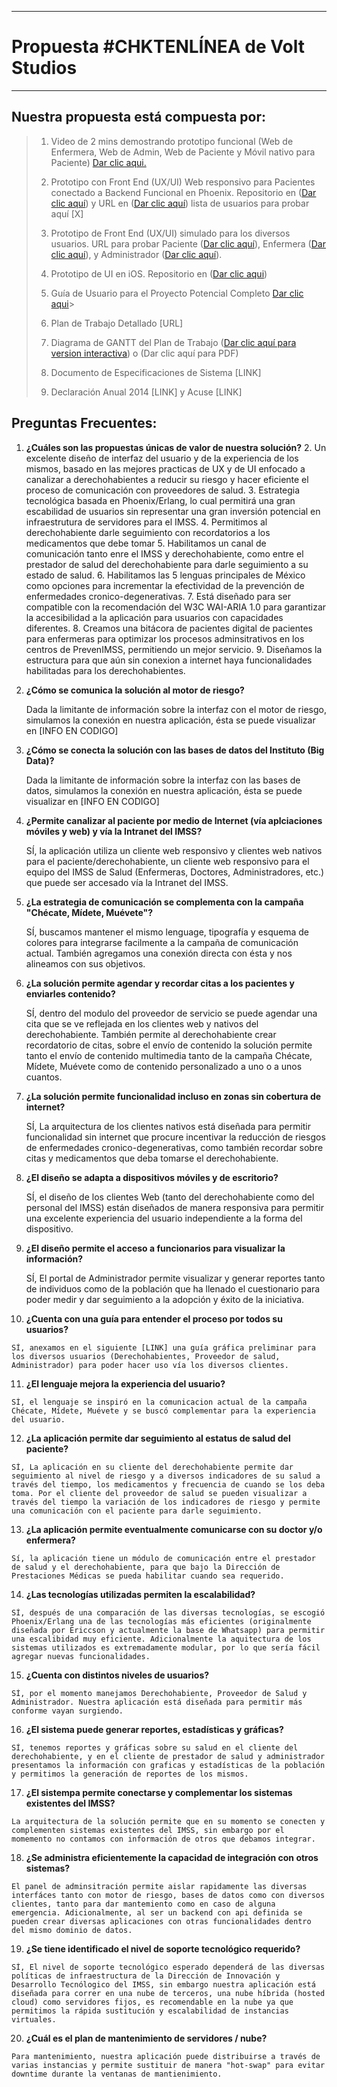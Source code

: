 ----------


Propuesta #CHKTENLÍNEA de Volt Studios
======================================

----------


**Nuestra propuesta está compuesta por:**
-----------------------------------------

> 1. Video de 2 mins demostrando prototipo funcional (Web de Enfermera, Web de Admin, Web de Paciente y Móvil nativo para Paciente) [Dar clic aqui.](https://www.youtube.com/watch?v=aH565Iw4LT8)
> 
> 2. Prototipo  con Front End (UX/UI) Web responsivo para Pacientes conectado a Backend Funcional en Phoenix. 
> Repositorio en ([Dar clic aquí](https://github.com/VoltStudios/chkt-online-web.git)) y URL en ([Dar clic aquí](http://chkt-en-linea.herokuapp.com)) lista de usuarios para probar aquí [X]
> 
> 3. Prototipo de Front End (UX/UI)  simulado para los diversos usuarios. URL para probar Paciente ([Dar clic aquí](https://www.justinmind.com/usernote/tests/18753261/18761580/18761582/index.html)), Enfermera ([Dar clic aquí](https://www.justinmind.com/usernote/tests/18753261/18761555/18761557/index.html)),  y Administrador ([Dar clic aquí](https://www.justinmind.com/usernote/tests/18753261/18761590/18761592/index.html)).
> 
> 4. Prototipo de UI en iOS. Repositorio en ([Dar clic aqui](https://github.com/VoltStudios/chkt-ios.git))
> 
> 5. Guía de Usuario para el Proyecto Potencial Completo [Dar clic aqui](https://docs.google.com/presentation/d/1a1siGEb6Fi7Z3EmXYLWmPvw70YvGAGmeWLeaElCFSNY/edit?pref=2&pli=1)> 
> 6. Plan de Trabajo Detallado [URL]
> 
> 7. Diagrama de GANTT del Plan de Trabajo ([Dar clic aquí para version interactiva](http://instagantt.com/shared/56948a876dc26e6034000016)) o (Dar clic aquí para PDF)
> 
> 8. Documento de Especificaciones de Sistema [LINK]
> 
> 9. Declaración Anual 2014 [LINK] y Acuse  [LINK]


**Preguntas Frecuentes:**
-------------------------
 1. **¿Cuáles son las propuestas únicas de valor de nuestra solución?**
	 2. Un excelente diseño de interfaz del usuario y de la experiencia de los mismos, basado en las mejores practicas de UX y de UI enfocado a canalizar a derechohabientes a reducir su riesgo y hacer eficiente el proceso de comunicación con proveedores de salud.
	 3. Estrategia tecnológica basada en Phoenix/Erlang, lo cual permitirá una gran escabilidad de usuarios sin representar una gran inversión potencial en infraestrutura de servidores para el IMSS.
	 4. Permitimos al derechohabiente darle seguimiento con recordatorios a los medicamentos que debe tomar
	 5. Habilitamos un canal de comunicación tanto enre el IMSS y derechohabiente, como entre el prestador de salud del derechohabiente para darle seguimiento a su estado de salud.
	 6. Habilitamos las 5 lenguas principales de México como opciones para incrementar la efectividad de la prevención de enfermedades cronico-degenerativas.
	 7. Está diseñado para ser compatible con la recomendación del W3C WAI-ARIA 1.0 para garantizar la accesibilidad a la aplicación para usuarios con capacidades diferentes.
	 8. Creamos una bitácora de pacientes digital de pacientes para enfermeras para optimizar los procesos adminsitrativos en los centros de PrevenIMSS, permitiendo un mejor servicio.
	 9. Diseñamos la estructura para que aún sin conexion a internet haya funcionalidades habilitadas para los derechohabientes. 
 2. **¿Cómo se comunica la solución al motor de riesgo?**

    Dada la limitante de información sobre la interfaz con el motor de riesgo, simulamos la conexión en nuestra aplicación, ésta se puede visualizar en [INFO EN CODIGO]

 3. **¿Cómo se conecta la solución con las bases de datos del Instituto (Big Data)?**

    Dada la limitante de información sobre la interfaz con las bases de datos, simulamos la conexión en nuestra aplicación, ésta se puede visualizar en [INFO EN CODIGO]

 4. **¿Permite canalizar al paciente por medio de Internet (vía aplciaciones móviles y web) y vía la Intranet del IMSS?**

    SÍ, la aplicación utiliza un cliente web responsivo y clientes web nativos para el paciente/derechohabiente, un cliente web responsivo para el equipo del IMSS de Salud (Enfermeras, Doctores, Administradores, etc.) que puede ser accesado vía la Intranet del IMSS. 

 5. **¿La estrategia de comunicación se complementa con la campaña "Chécate, Mídete, Muévete"?**

    SÍ, buscamos mantener el mismo lenguage, tipografía y esquema de colores para integrarse facilmente a la campaña de comunicación actual. También agregamos una conexión directa con ésta y nos alineamos con sus objetivos.

 6. **¿La solución permite agendar y recordar citas a los pacientes y enviarles contenido?**

    SÍ, dentro del modulo del proveedor de servicio se puede agendar una cita que se ve reflejada en los clientes web y nativos del derechohabiente. También permite al derechohabiente crear recordatorio de citas, sobre el envío de contenido la solución permite tanto el envío de contenido multimedia tanto de la campaña Chécate, Mídete, Muévete como de contenido personalizado a uno o a unos cuantos. 

 7. **¿La solución permite funcionalidad incluso en zonas sin cobertura de internet?**

    SÍ, La arquitectura de los clientes nativos está diseñada para permitir funcionalidad sin internet que procure incentivar la reducción de riesgos de enfermedades cronico-degenerativas, como también recordar sobre citas y medicamentos que deba tomarse el derechohabiente. 

 8. **¿El diseño se adapta a dispositivos móviles y de escritorio?**

    SÍ, el diseño de los clientes Web (tanto del derechohabiente como del personal del IMSS) están diseñados de manera responsiva para permitir una excelente experiencia del usuario independiente a la forma del dispositivo.

 9. **¿El diseño permite el acceso a funcionarios para visualizar la información?**

    SÍ, El portal de Administrador permite visualizar y generar reportes tanto de individuos como de la población que ha llenado el cuestionario para poder medir y dar seguimiento a la adopción y éxito de la iniciativa.

 10. **¿Cuenta con una guía para entender el proceso por todos su usuarios?**

    SÍ, anexamos en el siguiente [LINK] una guía gráfica preliminar para los diversos usuarios (Derechohabientes, Proveedor de salud, Administrador) para poder hacer uso vía los diversos clientes.

 11. **¿El lenguaje mejora la experiencia del usuario?**

    SÍ, el lenguaje se inspiró en la comunicacion actual de la campaña Chécate, Mídete, Muévete y se buscó complementar para la experiencia del usuario. 

 12. **¿La aplicación permite dar seguimiento al estatus de salud del paciente?**

    SÍ, La aplicación en su cliente del derechohabiente permite dar seguimiento al nivel de riesgo y a diversos indicadores de su salud a través del tiempo, los medicamentos y frecuencia de cuando se los deba toma. Por el cliente del proveedor de salud se pueden visualizar a través del tiempo la variación de los indicadores de riesgo y permite una comunicación con el paciente para darle seguimiento. 

 13. **¿La aplicación permite eventualmente comunicarse con su doctor y/o enfermera?**

    Sí, la aplicación tiene un módulo de comunicación entre el prestador de salud y el derechohabiente, para que bajo la Dirección de Prestaciones Médicas se pueda habilitar cuando sea requerido.

 14. **¿Las tecnologías utilizadas permiten la escalabilidad?**

    SÍ, después de una comparación de las diversas tecnologías, se escogió Phoenix/Erlang una de las tecnologías más eficientes (originalmente diseñada por Ericcson y actualmente la base de Whatsapp) para permitir una escalibidad muy eficiente. Adicionalmente la aquitectura de los sistemas utilizados es extremadamente modular, por lo que sería fácil agregar nuevas funcionalidades.

 15. **¿Cuenta con distintos niveles de usuarios?**

    SÍ, por el momento manejamos Derechohabiente, Proveedor de Salud y Administrador. Nuestra aplicación está diseñada para permitir más conforme vayan surgiendo.

 16. **¿El sistema puede generar reportes, estadísticas y gráficas?**

    SÍ, tenemos reportes y gráficas sobre su salud en el cliente del derechohabiente, y en el cliente de prestador de salud y administrador presentamos la información con graficas y estadísticas de la población y permitimos la generación de reportes de los mismos.

 17. **¿El sistempa permite conectarse y complementar los sistemas existentes del IMSS?**

    La arquitectura de la solución permite que en su momento se conecten y complementen sistemas existentes del IMSS, sin embargo por el momemento no contamos con información de otros que debamos integrar. 

 18. **¿Se administra eficientemente la capacidad de integración con otros sistemas?**

    El panel de adminsitración permite aislar rapidamente las diversas interfáces tanto con motor de riesgo, bases de datos como con diversos clientes, tanto para dar mantemiento como en caso de alguna emergencia. Adicionalmente, al ser un backend con api definida se pueden crear diversas aplicaciones con otras funcionalidades dentro del mismo dominio de datos.

 19. **¿Se tiene identificado el nivel de soporte tecnológico requerido?**

    SÍ, El nivel de soporte tecnológico esperado dependerá de las diversas políticas de infraestructura de la Dirección de Innovación y Desarrollo Tecnólogico del IMSS, sin embargo nuestra aplicación está diseñada para correr en una nube de terceros, una nube híbrida (hosted cloud) como servidores fijos, es recomendable en la nube ya que permitimos la rápida sustitución y escalabilidad de instancias virtuales.

 20. **¿Cuál es el plan de mantenimiento de servidores / nube?**

    Para mantenimiento, nuestra aplicación puede distribuirse a través de varias instancias y permite sustituir de manera "hot-swap" para evitar downtime durante la ventanas de mantienimiento. 

